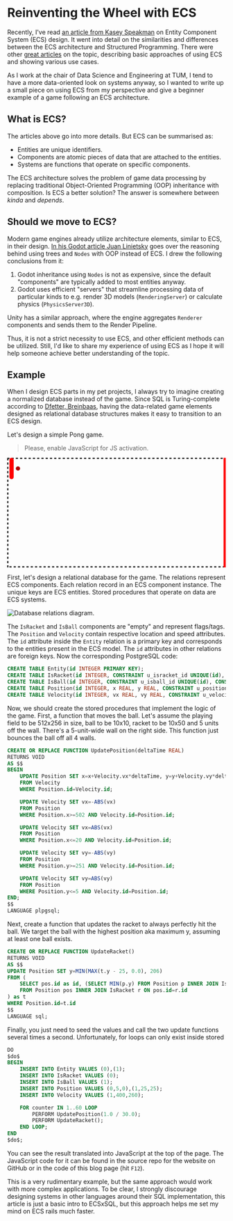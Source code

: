 # Reinventing the Wheel with ECS

Recently, I've read [an article from Kasey Speakman](https://dev.to/kspeakman/entity-component-system-an-old-new-thing-3224) on Entity Component System (ECS) design.
It went into detail on the similarities and differences between the ECS
architecture and Structured Programming. There were other [great articles](https://www.simplilearn.com/entity-component-system-introductory-guide-article) on the
topic, describing basic approaches of using ECS and showing various use cases.

As I work at the chair of Data Science and Engineering at TUM, I tend to have
a more data-oriented look on systems anyway, so I wanted to write up a small
piece on using ECS from my perspective and give a beginner example of a game
following an ECS architecture.

## What is ECS?

The articles above go into more details. But ECS can be summarised as:

- Entities are unique identifiers.
- Components are atomic pieces of data that are attached to the entities.
- Systems are functions that operate on specific components.

The ECS architecture solves the problem of game data processing by replacing
traditional Object-Oriented Programming (OOP) inheritance with composition.
Is ECS a better solution? The answer is somewhere between _kinda_ and _depends_.

## Should we move to ECS?

Modern game engines already utilize architecture elements, similar to ECS, in
their design. [In his Godot article Juan Linietsky](https://godotengine.org/article/why-isnt-godot-ecs-based-game-engine/) goes over the reasoning
behind using trees and `Nodes` with OOP instead of ECS. I drew the following
conclusions from it:

1. Godot inheritance using `Nodes` is not as expensive, since the default
"components" are typically added to most entities anyway.
2. Godot uses efficient "servers" that streamline processing data of particular
kinds to e.g. render 3D models (`RenderingServer`) or calculate physics
(`PhysicsServer3D`).

Unity has a similar approach, where the engine aggregates `Renderer` components
and sends them to the Render Pipeline.

Thus, it is not a strict necessity to use ECS, and other efficient methods can
be utilized. Still, I'd like to share my experience of using ECS as I hope it
will help someone achieve better understanding of the topic.

## Example

When I design ECS parts in my pet projects, I always try to imagine creating a
normalized database instead of the game. Since SQL is Turing-complete according
to [Dfetter, Breinbaas](https://wiki.postgresql.org/index.php?title=Cyclic_Tag_System&oldid=15106), having the data-related game elements designed as
relational database structures makes it easy to transition to an ECS design.

Let's design a simple Pong game.

<p>
    <noscript><blockquote>Please, enable JavaScript for JS activation.</blockquote></noscript>
    <svg viewBox="0 0 512 256" class="w-full">
        <rect width="512" height="256" fill="transparent" stroke="black" stroke-dasharray="5 5" stroke-width="5" />
        <circle id="ball" r="5" fill="#B00000" cx="25" cy="25" />
        <rect id="racket" width="10" height="50" x="5" rx="5" ry="5" fill="red" />
        <rect width="10" height="256" x="507" fill="red" />
    </svg>
    <script src="/images/blog/ecs/pong-sim.js" defer></script> 
</p>

First, let's design a relational database for the game. The relations represent
ECS components. Each relation record in an ECS component instance. The unique
keys are ECS entities. Stored procedures that operate on data are ECS systems.

<img class="w-full text-center mx-auto dark:invert" src="/images/blog/ecs/pong-data.svg" alt="Database relations diagram." />

The `IsRacket` and `IsBall` components are "empty" and represent flags/tags.
The `Position` and `Velocity` contain respective location and speed attributes.
The `id` attribute inside the `Entity` relation is a primary key and
corresponds to the entities present in the ECS model. The `id` attributes in
other relations are foreign keys. Now the corresponding PostgreSQL code:

```sql
CREATE TABLE Entity(id INTEGER PRIMARY KEY);
CREATE TABLE IsRacket(id INTEGER, CONSTRAINT u_isracket_id UNIQUE(id), CONSTRAINT fk_isracket_id FOREIGN KEY(id) REFERENCES Entity(id));
CREATE TABLE IsBall(id INTEGER, CONSTRAINT u_isball_id UNIQUE(id), CONSTRAINT fk_isball_id FOREIGN KEY(id) REFERENCES Entity(id));
CREATE TABLE Position(id INTEGER, x REAL, y REAL, CONSTRAINT u_position_id UNIQUE(id), CONSTRAINT fk_position_id FOREIGN KEY(id) REFERENCES Entity(id));
CREATE TABLE Velocity(id INTEGER, vx REAL, vy REAL, CONSTRAINT u_velocity_id UNIQUE(id), CONSTRAINT fk_velocity_id FOREIGN KEY(id) REFERENCES Entity(id));
```

Now, we should create the stored procedures that implement the logic of the
game. First, a function that moves the ball. Let's assume the playing field to
be 512x256 in size, ball to be 10x10, racket to be 10x50 and 5 units off the
wall. There's a 5-unit-wide wall on the right side. This function just bounces
the ball off all 4 walls.

```sql
CREATE OR REPLACE FUNCTION UpdatePosition(deltaTime REAL)
RETURNS VOID
AS $$
BEGIN
    UPDATE Position SET x=x+Velocity.vx*deltaTime, y=y+Velocity.vy*deltaTime
    FROM Velocity
    WHERE Position.id=Velocity.id;

    UPDATE Velocity SET vx=-ABS(vx)
    FROM Position
    WHERE Position.x>=502 AND Velocity.id=Position.id;

    UPDATE Velocity SET vx=ABS(vx)
    FROM Position
    WHERE Position.x<=20 AND Velocity.id=Position.id;

    UPDATE Velocity SET vy=-ABS(vy)
    FROM Position
    WHERE Position.y>=251 AND Velocity.id=Position.id;

    UPDATE Velocity SET vy=ABS(vy)
    FROM Position
    WHERE Position.y<=5 AND Velocity.id=Position.id;
END;
$$
LANGUAGE plpgsql;
```

Next, create a function that updates the racket to always perfectly hit the
ball. We target the ball with the highest position aka maximum y, assuming
at least one ball exists.

```sql
CREATE OR REPLACE FUNCTION UpdateRacket()
RETURNS VOID
AS $$
UPDATE Position SET y=MIN(MAX(t.y - 25, 0.0), 206)
FROM (
	SELECT pos.id as id, (SELECT MIN(p.y) FROM Position p INNER JOIN IsBall b ON p.id=b.id) as y
	FROM Position pos INNER JOIN IsRacket r ON pos.id=r.id
) as t
WHERE Position.id=t.id
$$
LANGUAGE sql;
```

Finally, you just need to seed the values and call the two update functions
several times a second. Unfortunately, for loops can only exist inside stored

```sql
DO
$do$
BEGIN
    INSERT INTO Entity VALUES (0),(1);
    INSERT INTO IsRacket VALUES (0);
    INSERT INTO IsBall VALUES (1);
    INSERT INTO Position VALUES (0,5,0),(1,25,25);
    INSERT INTO Velocity VALUES (1,400,260);

	FOR counter IN 1..60 LOOP
		PERFORM UpdatePosition(1.0 / 30.0);
		PERFORM UpdateRacket();
	END LOOP;
END
$do$;
```

You can see the result translated into JavaScript at the top of the page. The
JavaScript code for it can be found in the source repo for the website on
GitHub or in the code of this blog page (hit `F12`).

This is a very rudimentary example, but the same approach would work with more
complex applications. To be clear, I strongly discourage designing systems in
other languages around their SQL implementation, this article is just a basic
intro to ECSxSQL, but this approach helps me set my mind on ECS rails much
faster.
